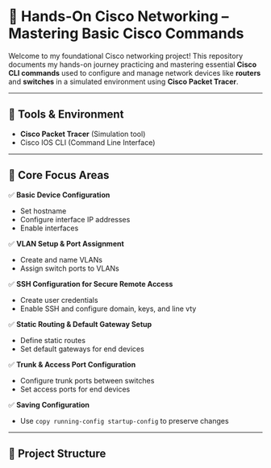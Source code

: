 # 🚀 Hands-On Cisco Networking – Mastering Basic Cisco Commands

Welcome to my foundational Cisco networking project! This repository documents my hands-on journey practicing and mastering essential **Cisco CLI commands** used to configure and manage network devices like **routers** and **switches** in a simulated environment using **Cisco Packet Tracer**.

---

## 🧰 Tools & Environment
- **Cisco Packet Tracer** (Simulation tool)
- Cisco IOS CLI (Command Line Interface)

---

## 🔧 Core Focus Areas

✅ **Basic Device Configuration**  
- Set hostname  
- Configure interface IP addresses  
- Enable interfaces  

✅ **VLAN Setup & Port Assignment**  
- Create and name VLANs  
- Assign switch ports to VLANs  

✅ **SSH Configuration for Secure Remote Access**  
- Create user credentials  
- Enable SSH and configure domain, keys, and line vty  

✅ **Static Routing & Default Gateway Setup**  
- Define static routes  
- Set default gateways for end devices  

✅ **Trunk & Access Port Configuration**  
- Configure trunk ports between switches  
- Set access ports for end devices  

✅ **Saving Configuration**  
- Use `copy running-config startup-config` to preserve changes  

---

## 📁 Project Structure

